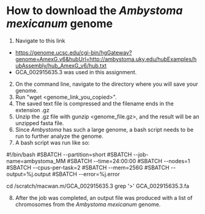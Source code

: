 # How to download the _Ambystoma mexicanum_ genome 

1. Navigate to this link
  - https://genome.ucsc.edu/cgi-bin/hgGateway?genome=AmexG.v6&hubUrl=http://ambystoma.uky.edu/hubExamples/hubAssembly/hub_AmexG_v6/hub.txt
  - GCA_002915635.3 was used in this assignment. 
2. On the command line, navigate to the directory where you will save your genome. 
3. Run "wget <genome_link_you_copied>".
4. The saved text file is compressed and the filename ends in the extension .gz 
5. Unzip the .gz file with gunzip <genome_file.gz>, and the result will be an unzipped fasta file.
6. Since _Ambystoma_ has such a large genome, a bash script needs to be run to further analyze the genome. 
7. A bash script was run like so:

#!/bin/bash
#SBATCH --partition=short
#SBATCH --job-name=ambystoma_MM
#SBATCH --time=24:00:00
#SBATCH --nodes=1
#SBATCH --cpus-per-task=2
#SBATCH --mem=256G
#SBATCH --output=%j.output
#SBATCH --error=%j.error

cd /scratch/macwan.m/GCA_002915635.3
grep '>' GCA_002915635.3.fa

8. After the job was completed, an output file was produced with a list of chromosomes from the _Ambystoma mexicanum_ genome. 
